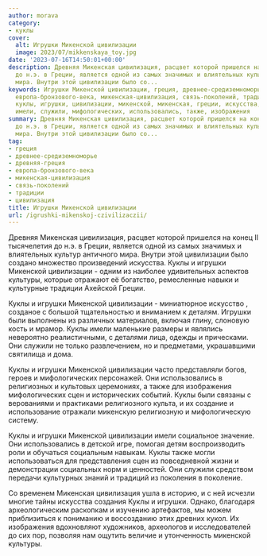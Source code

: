 ```yaml
---
author: morava
category:
- куклы
cover:
  alt: Игрушки Микенской цивилизации
  image: 2023/07/mikkenskaya_toy.jpg
date: '2023-07-16T14:50:01+00:00'
description: Древняя Микенская цивилизация, расцвет которой пришелся на конец II тысячелетия
  до н.э. в Греции, является одной из самых значимых и влиятельных культур античного
  мира. Внутри этой цивилизации было со...
keywords: Игрушки Микенской цивилизации, греция, древнее-средиземноморье, древняя-греция,
  европа-бронзового-века, микенская-цивилизация, связь-поколений, традиции, цивилизация,
  куклы, игрушки, цивилизации, микенской, микенская, греции, искусства, культуры,
  имели, служили, мифологических, использовались, также, изображения
summary: Древняя Микенская цивилизация, расцвет которой пришелся на конец II тысячелетия
  до н.э. в Греции, является одной из самых значимых и влиятельных культур античного
  мира. Внутри этой цивилизации было со...
tag:
- греция
- древнее-средиземноморье
- древняя-греция
- европа-бронзового-века
- микенская-цивилизация
- связь-поколений
- традиции
- цивилизация
title: Игрушки Микенской цивилизации
url: /igrushki-mikenskoj-czivilizaczii/
---
```


Древняя Микенская цивилизация, расцвет которой пришелся на конец II тысячелетия до н.э. в Греции, является одной из самых значимых и влиятельных культур античного мира. Внутри этой цивилизации было создано множество произведений искусства. Куклы и игрушки Микенской цивилизации - одним из наиболее удивительных аспектов культуры, которые отражают её богатство, ремесленные навыки и культурные традиции Ахейской Греции.

Куклы и игрушки Микенской цивилизации \- миниатюрное искусство , созданое с большой тщательностью и вниманием к деталям. Игрушки были выполнены из различных материалов, включая глину, слоновую кость и мрамор. Куклы имели маленькие размеры и являлись невероятно реалистичными, с деталями лица, одежды и прическами. Они служили не только развлечением, но и предметами, украшавшими святилища и дома.

Куклы и игрушки Микенской цивилизации часто представляли богов, героев и мифологических персонажей. Они использовались в религиозных и культовых церемониях, а также для изображения мифологических сцен и исторических событий. Куклы были связаны с верованиями и практиками религиозного культа, и их создание и использование отражали микенскую религиозную и мифологическую систему.

Куклы и игрушки Микенской цивилизации имели социальное значение. Они использовались в детской игре, помогая детям воспроизводить роли и обучаться социальным навыкам. Куклы также могли использоваться для представления сцен из повседневной жизни и демонстрации социальных норм и ценностей. Они служили средством передачи культурных знаний и традиций из поколения в поколение.

Со временем Микенская цивилизация ушла в историю, и с ней исчезли многие тайны искусства создания Куклы и игрушки. Однако, благодаря археологическим раскопкам и изучению артефактов, мы можем приблизиться к пониманию и воссозданию этих древних кукол. Их изображения вдохновляют художников, археологов и исследователей до сих пор, позволяя нам ощутить величие и утонченность микенской культуры.